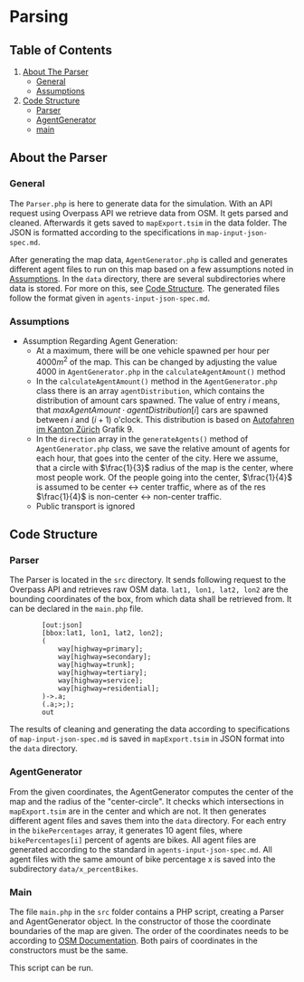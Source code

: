 # Parsing
## Table of Contents

1. [About The Parser](#about-the-parser)
    - [General](#general)
    - [Assumptions](#assumptions)
2. [Code Structure](#code-structure)
    - [Parser](#parser)
    - [AgentGenerator](#agentgenerator)
    - [main](#main)

## About the Parser
### General

The `Parser.php` is here to generate data for the simulation. With an API request using Overpass API we retrieve data from OSM. It gets parsed and cleaned. Afterwards it gets saved to `mapExport.tsim` in the data folder. The JSON is formatted according to the specifications in `map-input-json-spec.md`. 

After generating the map data, `AgentGenerator.php` is called and generates different agent files to run on this map based on a few assumptions noted in [Assumptions](#assumptions). In the `data` directory, there are several subdirectories where data is stored. For more on this, see [Code Structure](#code-structure). The generated files follow the format given in  `agents-input-json-spec.md`.

### Assumptions
- Assumption Regarding Agent Generation: 
    - At a maximum, there will be one vehicle spawned per hour per $4000 m^2$ of the map. This can be changed by adjusting the value $4000$ in `AgentGenerator.php` in the `calculateAgentAmount()` method
    - In the `calculateAgentAmount()` method in the `AgentGenerator.php` class there is an array `agentDistribution`, which contains the distribution of amount cars spawned. The value of entry $i$ means, that $maxAgentAmount \cdot agentDistribution[i]$ cars are spawned between $i$ and $(i+1)$ o'clock. This distribution is based on [Autofahren im Kanton Zürich](https://www.web.statistik.zh.ch/ogd/daten/ressourcen/KTZH_00000266_00001307.pdf) Grafik 9.
    - In the `direction` array in the `generateAgents()` method of `AgentGenerator.php` class, we save the relative amount of agents for each hour, that goes into the center of the city. Here we assume, that a circle with $\frac{1}{3}$ radius of the map is the center, where most people work. Of the people going into the center, $\frac{1}{4}$ is assumed to be center $\leftrightarrow$ center traffic, where as of the res $\frac{1}{4}$ is non-center $\leftrightarrow$ non-center traffic.
    - Public transport is ignored

## Code Structure
### Parser

The Parser is located in the `src` directory. It sends following request to the Overpass API and retrieves raw OSM data. `lat1, lon1, lat2, lon2` are the bounding coordinates of the box, from which data shall be retrieved from. It can be declared in the `main.php` file. 

            [out:json]
            [bbox:lat1, lon1, lat2, lon2];
            (
                way[highway=primary];
                way[highway=secondary];
                way[highway=trunk];
                way[highway=tertiary];
                way[highway=service];
                way[highway=residential];
            )->.a;
            (.a;>;);
            out
            
The results of cleaning and generating the data according to specifications of `map-input-json-spec.md` is saved in `mapExport.tsim` in JSON format into the `data` directory.

### AgentGenerator

From the given coordinates, the AgentGenerator computes the center of the map and the radius of the "center-circle". It checks which intersections in `mapExport.tsim` are in the center and which are not. It then generates different agent files and saves them into the `data` directory. For each entry in the `bikePercentages` array, it generates 10 agent files, where `bikePercentages[i]` percent of agents are bikes. All agent files are generated according to the standard in `agents-input-json-spec.md`. All agent files with the same amount of bike percentage x is saved into the subdirectory `data/x_percentBikes`.

### Main

The file `main.php` in the `src` folder contains a PHP script, creating a Parser and AgentGenerator object. In the constructor of those the coordinate boundaries of the map are given. The order of the coordinates needs to be according to [OSM Documentation](https://wiki.openstreetmap.org/wiki/Bounding_Box#Overpass_API).  Both pairs of coordinates in the constructors must be the same.

This script can be run.
